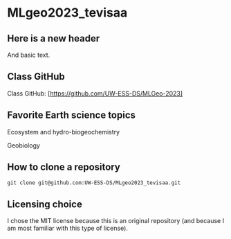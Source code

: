 # MLgeo2023_tevisaa

## Here is a new header

And basic text.

## Class GitHub

Class GitHub: [https://github.com/UW-ESS-DS/MLGeo-2023]

## Favorite Earth science topics

Ecosystem and hydro-biogeochemistry

Geobiology

## How to clone a repository
```
git clone git@github.com:UW-ESS-DS/MLgeo2023_tevisaa.git
```
## Licensing choice

I chose the MIT license because this is an original repository (and because I am most familiar with this type of license).
